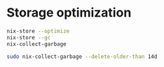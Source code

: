 # Storage optimization

```sh
nix-store --optimize
nix-store --gc
nix-collect-garbage

sudo nix-collect-garbage --delete-older-than 14d
```